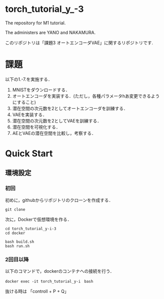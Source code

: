 # torch_tutorial_y_-3
The repository for M1 tutorial. 

The administers are YANO and NAKAMURA. 

このリポジトリは「課題3 オートエンコーダVAE」に関するリポジトリです.

# 課題
以下の1.-7.を実施する．

1. MNISTをダウンロードする．
2. オートエンコーダを実装する．(ただし，各種パラメータhあ変更できるようにすること)
3. 潜在空間の次元数を2としてオートエンコーダを訓練する．
4. VAEを実装する．
5. 潜在空間の次元数を2としてVAEを訓練する．
6. 潜在空間を可視化する．
7. AEとVAEの潜在空間を比較し，考察する．

# Quick Start
## 環境設定
### 初回
初めに，githubからリポジトリのクローンを作成する．
```
git clone 
```
次に，Dockerで仮想環境を作る．
```
cd torch_tutorial_y-i-3
cd docker

bash build.sh
bash run.sh
```
### 2回目以降
以下のコマンドで，dockerのコンテナへの接続を行う．
```
docker exec -it torch_tutorial_y-i　bash
```
抜ける時は 「controll + P + Q」


